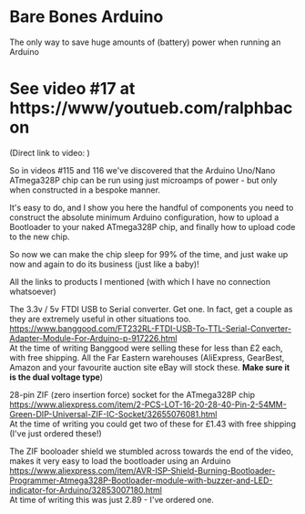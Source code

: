 # Bare Bones Arduino
The only way to save huge amounts of (battery) power when running an Arduino

# See video #17 at https://www/youtueb.com/ralphbacon  
(Direct link to video: )

So in videos #115 and 116 we've discovered that the Arduino Uno/Nano ATmega328P chip can be run using just microamps of power - but only when constructed in a bespoke manner.

It's easy to do, and I show you here the handful of components you need to construct the absolute minimum Arduino configuration, how to upload a Bootloader to your naked ATmega328P chip, and finally how to upload code to the new chip.

So now we can make the chip sleep for 99% of the time, and just wake up now and again to do its business (just like a baby)!  

All the links to products I mentioned (with which I have no connection whatsoever)  

The 3.3v / 5v FTDI USB to Serial converter. Get one. In fact, get a couple as they are extremely useful in other situations too.  
https://www.banggood.com/FT232RL-FTDI-USB-To-TTL-Serial-Converter-Adapter-Module-For-Arduino-p-917226.html  
At the time of writing Banggood were selling these for less than £2 each, with free shipping. All the Far Eastern warehouses (AliExpress, GearBest, Amazon and your favourite auction site eBay will stock these. **Make sure it is the dual voltage type**)  

28-pin ZIF (zero insertion force) socket for the ATmega328P chip  
https://www.aliexpress.com/item/2-PCS-LOT-16-20-28-40-Pin-2-54MM-Green-DIP-Universal-ZIF-IC-Socket/32655076081.html  
At the time of writing you could get two of these for £1.43 with free shipping (I've just ordered these!)  

The ZIF booloader shield we stumbled across towards the end of the video, makes it very easy to load the bootloader using an Arduino  
https://www.aliexpress.com/item/AVR-ISP-Shield-Burning-Bootloader-Programmer-Atmega328P-Bootloader-module-with-buzzer-and-LED-indicator-for-Arduino/32853007180.html  
At time of writing this was just 2.89 - I've ordered one.
